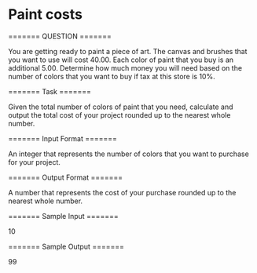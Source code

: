 # Paint costs


======= QUESTION =======

You are getting ready to paint a piece of art. The canvas and brushes that you want to use will cost 40.00. Each color of paint that you buy is an additional 5.00. Determine how much money you will need based on the number of colors that you want to buy if tax at this store is 10%.

======= Task  =======

Given the total number of colors of paint that you need, calculate and output the total cost of your project rounded up to the nearest whole number.

======= Input Format =======

An integer that represents the number of colors that you want to purchase for your project.

======= Output Format =======

A number that represents the cost of your purchase rounded up to the nearest whole number.

======= Sample Input =======

10

======= Sample Output =======

99

